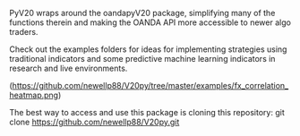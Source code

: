 PyV20 wraps around the oandapyV20 package, simplifying many of the functions
therein and making the OANDA API more accessible to newer algo traders.

Check out the examples folders for ideas for implementing strategies
using traditional indicators and some predictive machine learning indicators in
research and live environments.


(https://github.com/newellp88/V20py/tree/master/examples/fx_correlation_heatmap.png)

The best way to access and use this package is cloning this repository:
git clone https://github.com/newellp88/V20py.git

